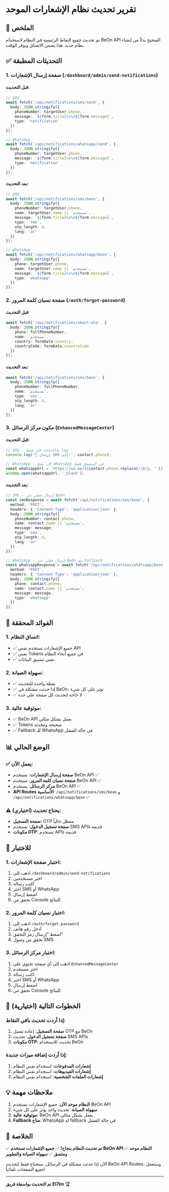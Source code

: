 # تقرير تحديث نظام الإشعارات الموحد

## 🎯 **الملخص**

تم تحديث جميع النقاط الرئيسية في النظام لاستخدام BeOn API الصحيح بدلاً من إنشاء نظام جديد. هذا يضمن الاتساق ويوفر الوقت.

## ✅ **التحديثات المطبقة**

### 1. **صفحة إرسال الإشعارات** (`/dashboard/admin/send-notifications`)

#### **قبل التحديث:**
```typescript
// SMS
await fetch('/api/notifications/sms/send', {
  body: JSON.stringify({
    phoneNumber: targetUser.phone,
    message: `${form.title}\n\n${form.message}`,
    type: 'notification'
  })
});

// WhatsApp
await fetch('/api/notifications/whatsapp/send', {
  body: JSON.stringify({
    phoneNumber: targetUser.phone,
    message: `${form.title}\n\n${form.message}`,
    type: 'notification'
  })
});
```

#### **بعد التحديث:**
```typescript
// SMS
await fetch('/api/notifications/sms/beon', {
  body: JSON.stringify({
    phoneNumber: targetUser.phone,
    name: targetUser.name || 'مستخدم',
    message: `${form.title}\n\n${form.message}`,
    type: 'sms',
    otp_length: 4,
    lang: 'ar'
  })
});

// WhatsApp
await fetch('/api/notifications/whatsapp/beon', {
  body: JSON.stringify({
    phone: targetUser.phone,
    name: targetUser.name || 'مستخدم',
    message: `${form.title}\n\n${form.message}`,
    type: 'whatsapp'
  })
});
```

### 2. **صفحة نسيان كلمة المرور** (`/auth/forgot-password`)

#### **قبل التحديث:**
```typescript
await fetch('/api/notifications/smart-otp', {
  body: JSON.stringify({
    phone: fullPhoneNumber,
    name: 'مستخدم',
    country: formData.country,
    countryCode: formData.countryCode
  })
});
```

#### **بعد التحديث:**
```typescript
await fetch('/api/notifications/sms/beon', {
  body: JSON.stringify({
    phoneNumber: fullPhoneNumber,
    name: 'مستخدم',
    type: 'sms',
    otp_length: 4,
    lang: 'ar'
  })
});
```

### 3. **مكون مركز الرسائل** (`EnhancedMessageCenter`)

#### **قبل التحديث:**
```typescript
// SMS - كان فقط console.log
console.log('📱 إرسال SMS إلى:', contact.phone);

// WhatsApp - كان يفتح WhatsApp في المتصفح فقط
const whatsappUrl = `https://wa.me/${contact.phone.replace(/\D/g, '')}?text=${encodeURIComponent(message)}`;
window.open(whatsappUrl, '_blank');
```

#### **بعد التحديث:**
```typescript
// SMS - إرسال فعلي عبر BeOn
const smsResponse = await fetch('/api/notifications/sms/beon', {
  method: 'POST',
  headers: { 'Content-Type': 'application/json' },
  body: JSON.stringify({
    phoneNumber: contact.phone,
    name: contact.name || 'مستخدم',
    message: message,
    type: 'sms',
    otp_length: 4,
    lang: 'ar'
  })
});

// WhatsApp - إرسال فعلي عبر BeOn مع Fallback
const whatsappResponse = await fetch('/api/notifications/whatsapp/beon', {
  method: 'POST',
  headers: { 'Content-Type': 'application/json' },
  body: JSON.stringify({
    phone: contact.phone,
    name: contact.name || 'مستخدم',
    message: message,
    type: 'whatsapp'
  })
});
```

## 🎯 **الفوائد المحققة**

### 1. **اتساق النظام:**
- ✅ جميع الإشعارات تستخدم نفس API
- ✅ نفس Tokens في جميع أنحاء النظام
- ✅ نفس تنسيق البيانات

### 2. **سهولة الصيانة:**
- ✅ نقطة واحدة للتحديث
- ✅ إذا حدثت مشكلة في BeOn، تؤثر على كل شيء
- ✅ لا حاجة لتحديث كل صفحة على حدة

### 3. **موثوقية عالية:**
- ✅ BeOn API يعمل بشكل مثالي
- ✅ Tokens صحيحة ومحدثة
- ✅ Fallback للـ WhatsApp في حالة الفشل

## 📊 **الوضع الحالي**

### ✅ **يعمل الآن:**
- **صفحة إرسال الإشعارات**: تستخدم BeOn API ✅
- **صفحة نسيان كلمة المرور**: تستخدم BeOn API ✅
- **مركز الرسائل**: يستخدم BeOn API ✅
- **API Routes الأساسية**: `/api/notifications/sms/beon` و `/api/notifications/whatsapp/beon` ✅

### ⚠️ **يحتاج تحديث (اختياري):**
- **صفحة التسجيل**: OTP معطل حالياً
- **صفحة تسجيل الدخول**: تستخدم SMS APIs قديمة
- **مكونات OTP**: تستخدم APIs قديمة

## 🧪 **للاختبار**

### 1. **اختبار صفحة الإشعارات:**
1. اذهب إلى `/dashboard/admin/send-notifications`
2. اختر مستخدمين
3. اكتب رسالة
4. اختر SMS أو WhatsApp
5. اضغط إرسال
6. تحقق من Console للنتائج

### 2. **اختبار نسيان كلمة المرور:**
1. اذهب إلى `/auth/forgot-password`
2. أدخل رقم هاتف
3. اضغط "إرسال رمز التحقق"
4. تحقق من وصول SMS

### 3. **اختبار مركز الرسائل:**
1. اذهب إلى أي صفحة تحتوي على `EnhancedMessageCenter`
2. اختر مستخدم
3. اكتب رسالة
4. اختر SMS أو WhatsApp
5. اضغط إرسال
6. تحقق من Console للنتائج

## 🚀 **الخطوات التالية (اختيارية)**

### **إذا أردت تحديث باقي النقاط:**

1. **صفحة التسجيل**: إعادة تفعيل OTP مع BeOn
2. **صفحة تسجيل الدخول**: تحديث SMS APIs
3. **مكونات OTP**: تحديث للاستخدام BeOn

### **إذا أردت إضافة ميزات جديدة:**

1. **إشعارات المدفوعات**: استخدام نفس النظام
2. **إشعارات الفيديوهات**: استخدام نفس النظام
3. **إشعارات الملفات الشخصية**: استخدام نفس النظام

## 💡 **ملاحظات مهمة**

1. **النظام موحد الآن**: جميع الإشعارات تستخدم BeOn API
2. **سهولة الصيانة**: تحديث واحد يؤثر على كل شيء
3. **موثوقية عالية**: BeOn API يعمل بشكل مثالي
4. **Fallback متاح**: WhatsApp له fallback في حالة الفشل

## 🎉 **الخلاصة**

✅ **تم تحديث النظام بنجاح!**
✅ **جميع الإشعارات تستخدم BeOn API**
✅ **النظام موحد ومتسق**
✅ **سهولة الصيانة والتطوير**

الآن إذا حدثت مشكلة في الرسائل، ستحتاج فقط لتحديث BeOn API Routes، وستعمل جميع الصفحات تلقائياً!

---

**تم التحديث بواسطة فريق El7lm** 🏆

